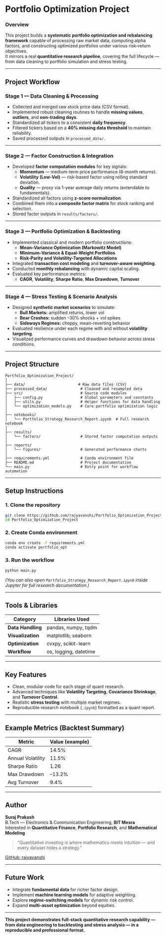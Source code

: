 #  Portfolio Optimization Project  

###  Overview  
This project builds a **systematic portfolio optimization and rebalancing framework** capable of processing raw market data, computing alpha factors, and constructing optimized portfolios under various risk–return objectives.  
It mirrors a real **quantitative research pipeline**, covering the full lifecycle — from data cleaning to portfolio simulation and stress testing.

---

##  Project Workflow  

### **Stage 1 — Data Cleaning & Processing**  
- Collected and merged raw stock price data (CSV format).  
- Implemented robust cleaning routines to handle **missing values**, **outliers**, and **non-trading days**.  
- Standardized all tickers to a consistent **daily frequency**.  
- Filtered tickers based on a **40% missing data threshold** to maintain reliability.  
- Saved processed outputs in `processed_data/`.  

---

### **Stage 2 — Factor Construction & Integration**  
- Developed **factor computation modules** for key signals:
  - **Momentum** — medium-term price performance (6-month returns).  
  - **Volatility (Low-Vol)** — risk-based factor using rolling standard deviation.  
  - **Quality** — proxy via 1-year average daily returns (extendable to fundamentals).  
- Standardized all factors using **z-score normalization**.  
- Combined them into a **composite factor matrix** for stock ranking and selection.  
- Stored factor outputs in `results/factors/`.

---

### **Stage 3 — Portfolio Optimization & Backtesting**  
- Implemented classical and modern portfolio constructions:
  - **Mean–Variance Optimization (Markowitz Model)**  
  - **Minimum-Variance & Equal-Weight Portfolios**  
  - **Risk-Parity and Volatility-Targeted Allocations**  
- Integrated **transaction cost modeling** and **turnover-aware weighting**.  
- Conducted **monthly rebalancing** with dynamic capital scaling.  
- Evaluated key performance metrics:
  - **CAGR**, **Volatility**, **Sharpe Ratio**, **Max Drawdown**, **Turnover**  

---

### **Stage 4 — Stress Testing & Scenario Analysis**  
- Designed **synthetic market scenarios** to simulate:
  -  **Bull Markets:** amplified returns, lower vol  
  -  **Bear Crashes:** sudden –30% shocks + vol spikes  
  -  **Sideways Regimes:** choppy, mean-reverting behavior  
- Evaluated resilience under each regime with and without **volatility targeting**.  
- Visualized performance curves and drawdown behavior across stress conditions.

---

##  Project Structure  

```
Portfolio_Optimization_Project/
│
├── data/                        # Raw data files (CSV)
├── processed_data/               # Cleaned and resampled data
├── src/                          # Source code modules
│   ├── config.py                 # Global parameters and constants
│   ├── utils.py                  # Helper functions for data handling
│   └── optimization_models.py    # Core portfolio optimization logic
│
├── notebooks/
│   └── Portfolio_Strategy_Research_Report.ipynb  # Full research notebook
│
├── results/
│   └── factors/                  # Stored factor computation outputs
│
├── reports/
│   └── figures/                  # Generated performance charts
│
├── requirements.yml              # Conda environment file
├── README.md                     # Project documentation
└── main.py                       # Entry point for workflow automation
```

---

##  Setup Instructions  

### 1️. Clone the repository  
```bash
git clone https://github.com/rajyavanshi/Portfolio_Optimization_Project.git
cd Portfolio_Optimization_Project
```

### 2️. Create Conda environment  
```bash
conda env create -f requirements.yml
conda activate portfolio_opt
```

### 3️. Run the workflow  
```bash
python main.py
```

*(You can also open `Portfolio_Strategy_Research_Report.ipynb` inside Jupyter for full research documentation.)*

---

##  Tools & Libraries  

| Category | Libraries Used |
|-----------|----------------|
| **Data Handling** | pandas, numpy, tqdm |
| **Visualization** | matplotlib, seaborn |
| **Optimization** | cvxpy, scikit-learn |
| **Workflow** | os, logging, datetime |

---

##  Key Features  

* Clean, modular code for each stage of quant research.  
* Advanced techniques like **Volatility Targeting**, **Covariance Shrinkage**, and **Turnover Control**.  
* Realistic **stress testing** with multiple market regimes.  
* Reproducible research notebook (`.ipynb`) formatted as a quant report.  

---

##  Example Metrics (Backtest Summary)

| Metric | Value (example) |
|---------|----------------|
| CAGR | 14.5% |
| Annual Volatility | 11.5% |
| Sharpe Ratio | 1.26 |
| Max Drawdown | –13.2% |
| Avg Turnover | 9.4% |

---

##  Author  

**Suraj Prakash**  
B.Tech — Electronics & Communication Engineering, **BIT Mesra**  
 Interested in **Quantitative Finance**, **Portfolio Research**, and **Mathematical Modeling**  

> “Quantitative investing is where mathematics meets intuition — and every dataset hides a strategy.”

 [GitHub: rajyavanshi](https://github.com/rajyavanshi)

---

##  Future Work  
- Integrate **fundamental data** for richer factor design.  
- Implement **machine learning models** for adaptive weighting.  
- Explore **regime-switching models** for dynamic risk control.  
- Expand **multi-asset optimization** beyond equities.

---

 **This project demonstrates full-stack quantitative research capability — from data engineering to backtesting and stress analysis — in a reproducible and professional format.**

